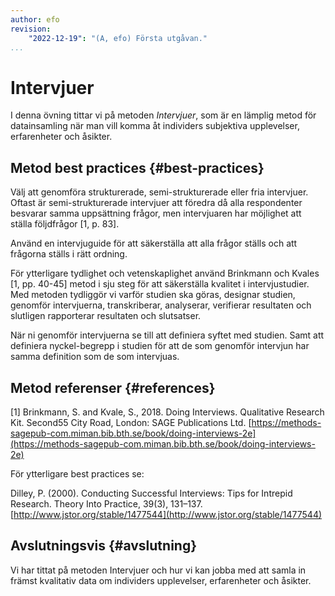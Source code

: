 ```yaml
---
author: efo
revision:
    "2022-12-19": "(A, efo) Första utgåvan."
...
```

Intervjuer
==================================

I denna övning tittar vi på metoden _Intervjuer_, som är en lämplig metod för datainsamling när man vill komma åt individers subjektiva upplevelser, erfarenheter och åsikter.



<!--more-->



Metod best practices {#best-practices}
--------------------------------------

Välj att genomföra strukturerade, semi-strukturerade eller fria intervjuer. Oftast är semi-strukturerade intervjuer att föredra då alla respondenter besvarar samma uppsättning frågor, men intervjuaren har möjlighet att ställa följdfrågor [1, p. 83].

Använd en intervjuguide för att säkerställa att alla frågor ställs och att frågorna ställs i rätt ordning.

För ytterligare tydlighet och vetenskaplighet använd Brinkmann och Kvales [1,
pp. 40-45] metod i sju steg för att säkerställa kvalitet i intervjustudier. Med metoden tydliggör vi varför studien ska göras,
designar studien, genomför intervjuerna, transkriberar, analyserar, verifierar resultaten och slutligen rapporterar resultaten och slutsatser.

När ni genomför intervjuerna se till att definiera syftet med studien. Samt att definiera nyckel-begrepp i studien för att de som genomför intervjun har samma definition som de som intervjuas.



Metod referenser {#references}
--------------------------------------

[1] Brinkmann, S. and Kvale, S., 2018. Doing Interviews. Qualitative Research Kit. Second55 City Road, London: SAGE Publications Ltd. [https://methods-sagepub-com.miman.bib.bth.se/book/doing-interviews-2e](https://methods-sagepub-com.miman.bib.bth.se/book/doing-interviews-2e)

För ytterligare best practices se:

Dilley, P. (2000). Conducting Successful Interviews: Tips for Intrepid Research. Theory Into Practice, 39(3), 131–137. [http://www.jstor.org/stable/1477544](http://www.jstor.org/stable/1477544)



Avslutningsvis {#avslutning}
--------------------------------------

Vi har tittat på metoden Intervjuer och hur vi kan jobba med att samla in främst kvalitativ data om individers upplevelser, erfarenheter och åsikter.
